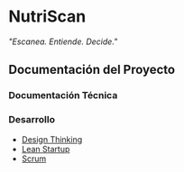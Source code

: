 # **NutriScan**

*"Escanea. Entiende. Decide."*

## Documentación del Proyecto

### Documentación Técnica

### Desarrollo

* [Design Thinking](./Documentacion-Desarrollo/DesignThinking.md)
* [Lean Startup](./Documentacion-Desarrollo/LeanStartup.md)
* [Scrum](./Documentacion-Desarrollo/Scrum.md)

